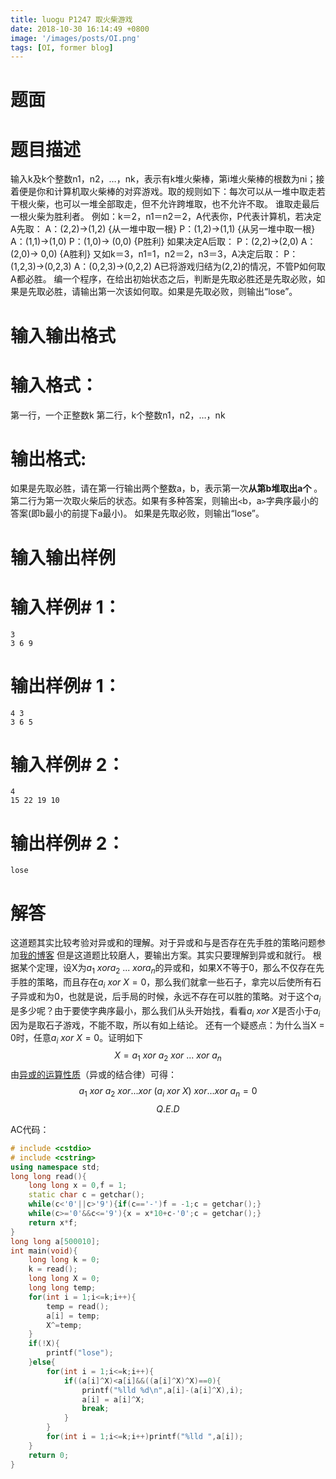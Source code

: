 ```yaml
---
title: luogu P1247 取火柴游戏
date: 2018-10-30 16:14:49 +0800
image: '/images/posts/OI.png'
tags: [OI, former blog]
---
```


# 题面
# 题目描述
输入k及k个整数n1，n2，…，nk，表示有k堆火柴棒，第i堆火柴棒的根数为ni；接着便是你和计算机取火柴棒的对弈游戏。取的规则如下：每次可以从一堆中取走若干根火柴，也可以一堆全部取走，但不允许跨堆取，也不允许不取。
谁取走最后一根火柴为胜利者。
例如：k＝2，n1＝n2＝2，A代表你，P代表计算机，若决定A先取：
A：(2,2)→(1,2) {从一堆中取一根}
P：(1,2)→(1,1) {从另一堆中取一根}
A：(1,1)→(1,0)
P：(1,0)→ (0,0) {P胜利}
如果决定A后取：
P：(2,2)→(2,0)
A：(2,0)→ 0,0) {A胜利}
又如k＝3，n1=1，n2＝2，n3＝3，A决定后取：
P：(1,2,3)→(0,2,3)
A：(0,2,3)→(0,2,2)
A已将游戏归结为(2,2)的情况，不管P如何取A都必胜。
编一个程序，在给出初始状态之后，判断是先取必胜还是先取必败，如果是先取必胜，请输出第一次该如何取。如果是先取必败，则输出“lose”。
# 输入输出格式
#  输入格式：
第一行，一个正整数k
第二行，k个整数n1，n2，…，nk
# 输出格式:
如果是先取必胜，请在第一行输出两个整数a，b，表示第一次**从第b堆取出a个** 。第二行为第一次取火柴后的状态。如果有多种答案，则输出`<`b，a`>`字典序最小的答案(即b最小的前提下a最小)。
如果是先取必败，则输出“lose”。

# 输入输出样例
#  输入样例# 1：
```
3
3 6 9
```
#  输出样例# 1： 
```
4 3
3 6 5
```
#  输入样例# 2： 
```
4
15 22 19 10
```
#  输出样例# 2： 
```
lose
```
# 解答
这道题其实比较考验对异或和的理解。对于异或和与是否存在先手胜的策略问题参加[我的博客](http://denghaoyu.leanote.com/post/%E5%8D%9A%E5%BC%88%E8%AE%BA)
但是这道题比较磨人，要输出方案。其实只要理解到异或和就行。
根据某个定理，设X为$a_1\ xor a_2\ ...\ xor a_n$的异或和，如果X不等于0，那么不仅存在先手胜的策略，而且存在$a_i\ xor\ X = 0$，那么我们就拿一些石子，拿完以后使所有石子异或和为0，也就是说，后手局的时候，永远不存在可以胜的策略。对于这个$a_i$是多少呢？由于要使字典序最小，那么我们从头开始找，看看$a_i\ xor\ X$是否小于$a_i$因为是取石子游戏，不能不取，所以有如上结论。
还有一个疑惑点：为什么当X = 0时，任意$a_i\ xor\ X=0$。证明如下
$$X = a_1\ xor\ a_2\ xor\ ...\ xor\ a_n$$
由[异或的运算性质](https://baike.baidu.com/item/%E5%BC%82%E6%88%96)（异或的结合律）可得：
$$a_1\ xor\ a_2\ xor...xor\ (a_i\ xor\ X)\ xor ...xor\ a_n = 0$$
$$Q.E.D$$

AC代码：
```cpp
# include <cstdio>
# include <cstring>
using namespace std;
long long read(){
    long long x = 0,f = 1;
    static char c = getchar();
    while(c<'0'||c>'9'){if(c=='-')f = -1;c = getchar();}
    while(c>='0'&&c<='9'){x = x*10+c-'0';c = getchar();}
    return x*f;
}
long long a[500010];
int main(void){
    long long k = 0;
    k = read();
    long long X = 0;
    long long temp;
    for(int i = 1;i<=k;i++){
        temp = read();
        a[i] = temp;
        X^=temp;
    }
    if(!X){
        printf("lose");
    }else{
        for(int i = 1;i<=k;i++){
            if((a[i]^X)<a[i]&&((a[i]^X)^X)==0){
                printf("%lld %d\n",a[i]-(a[i]^X),i);
                a[i] = a[i]^X;
                break;
            }
        }
        for(int i = 1;i<=k;i++)printf("%lld ",a[i]);
    }
    return 0;
}
```
